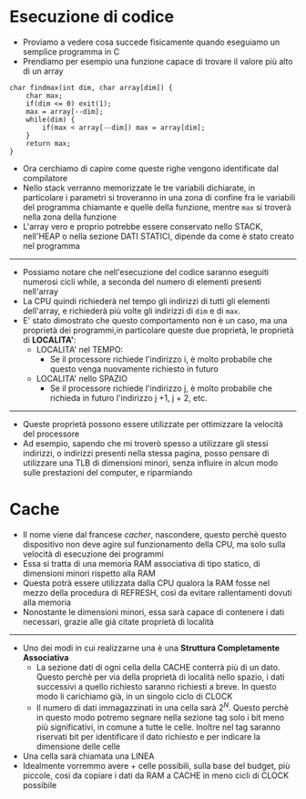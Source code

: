 # Esecuzione di codice

* Proviamo a vedere cosa succede fisicamente quando eseguiamo un semplice programma in C
* Prendiamo per esempio una funzione capace di trovare il valore più alto di un array
```
char findmax(int dim, char array[dim]) {
	char max;
	if(dim <= 0) exit(1);
	max = array[--dim];
	while(dim) {
		if(max < array[--dim]) max = array[dim];
	}
	return max;
}

```
* Ora cerchiamo di capire come queste righe vengono identificate dal compilatore
* Nello stack verranno memorizzate le tre variabili dichiarate, in particolare i parametri si troveranno in una zona di confine fra le variabili del programma chiamante e quelle della funzione, mentre `max` si troverà nella zona della funzione
* L'array vero e proprio potrebbe essere conservato nello STACK, nell'HEAP o nella sezione DATI STATICI, dipende da come è stato creato nel programma
---
* Possiamo notare che nell'esecuzione del codice saranno eseguiti numerosi cicli while, a seconda del numero di elementi presenti nell'array
* La CPU quindi richiederà nel tempo gli indirizzi di tutti gli elementi dell'array, e richiederà più volte gli indirizzi di `dim` e di `max`.
* E' stato dimostrato che questo comportamento non è un caso, ma una proprietà dei programmi,in particolare queste due proprietà, le proprietà di **LOCALITA'**:
	* LOCALITA' nel TEMPO:
		* Se il processore richiede l'indirizzo i, è molto probabile che questo venga nuovamente richiesto in futuro
	* LOCALITA' nello SPAZIO
		* Se il processore richiede l'indirizzo j, è molto probabile che richieda in futuro l'indirizzo j +1, j + 2, etc.
---
* Queste proprietà possono essere utilizzate per ottimizzare la velocità del processore
* Ad esempio, sapendo che mi troverò spesso a utilizzare gli stessi indirizzi, o indirizzi presenti nella stessa pagina, posso pensare di utilizzare una TLB di dimensioni minori, senza influire in alcun modo sulle prestazioni del computer, e riparmiando
# Cache
* Il nome viene dal francese *cacher*, nascondere, questo perchè questo dispositivo non deve agire sul funzionamento della CPU, ma solo sulla velocità di esecuzione dei programmi
* Essa si tratta di una memoria RAM associativa di tipo statico, di dimensioni minori rispetto alla RAM
* Questa potrà essere utilizzata dalla CPU qualora la RAM fosse nel mezzo della procedura di REFRESH, così da evitare rallentamenti dovuti alla memoria
* Nonostante le dimensioni minori, essa sarà capace di contenere i dati necessari, grazie alle già citate proprietà di località
---
* Uno dei modi in cui realizzarne una è una **Struttura Completamente Associativa**
	* La sezione dati di ogni cella della CACHE conterrà più di un dato. Questo perchè per via della proprietà di località nello spazio, i dati successivi a quello richiesto saranno richiesti a breve. In questo modo li carichiamo già, in un singolo ciclo di CLOCK
	* Il numero di dati immagazzinati in una cella sarà $2^N$. Questo perchè in questo modo potremo segnare nella sezione tag solo i bit meno più significativi, in comune a tutte le celle. Inoltre nel tag saranno riservati bit per identificare il dato richiesto e per indicare la dimensione delle celle
* Una cella sarà chiamata una LINEA
* Idealmente vorremmo avere + celle possibili, sulla base del budget, più piccole, così da copiare i dati da RAM a CACHE in meno cicli di CLOCK possibile